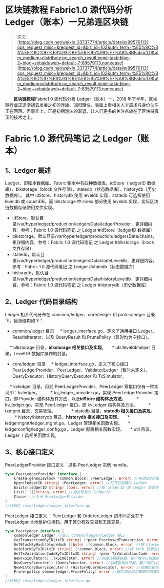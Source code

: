 # 区块链教程 Fabric1.0 源代码分析 Ledger（账本）一兄弟连区块链

> 原文：[https://blog.csdn.net/weixin_33737774/article/details/89579113?ops_request_misc=&request_id=&biz_id=102&utm_term=%E5%8C%BA%E5%9D%97%E9%93%BE%E6%95%99%E7%A8%8BFabric1.0&utm_medium=distribute.pc_search_result.none-task-blog-2~blog~sobaiduweb~default-7-89579113.nonecase](https://blog.csdn.net/weixin_33737774/article/details/89579113?ops_request_misc=&request_id=&biz_id=102&utm_term=%E5%8C%BA%E5%9D%97%E9%93%BE%E6%95%99%E7%A8%8BFabric1.0&utm_medium=distribute.pc_search_result.none-task-blog-2~blog~sobaiduweb~default-7-89579113.nonecase)

　　**区块链教程**Fabric1.0 源代码分析 Ledger（账本）一，2018 年下半年，区块链行业正逐渐褪去发展之初的浮躁、回归理性，表面上看相关人才需求与身价似乎正在回落。但事实上，正是初期泡沫的渐退，让人们更多的关注点放在了区块链真正的技术之上。

# Fabric 1.0 源代码笔记 之 Ledger（账本）

## 1、Ledger 概述

Ledger，即账本数据库。Fabric 账本中有四种数据库，idStore（ledgerID 数据库）、blkstorage（block 文件存储）、statedb（状态数据库）、historydb（历史数据库）。
其中 idStore、historydb 使用 leveldb 实现，statedb 可选择使用 leveldb 或 couchDB。而 blkstorage 中 index 部分使用 leveldb 实现，实际区块链数据存储使用文件实现。

*   idStore，默认目录/var/hyperledger/production/ledgersData/ledgerProvider，更详细内容，参考：Fabric 1.0 源代码笔记 之 Ledger #idStore（ledgerID 数据库）
*   blkstorage，默认目录/var/hyperledger/production/ledgersData/chains，更详细内容，参考：Fabric 1.0 源代码笔记 之 Ledger #blkstorage（block 文件存储）
*   statedb，默认目录/var/hyperledger/production/ledgersData/stateLeveldb，更详细内容，参考：Fabric 1.0 源代码笔记 之 Ledger #statedb（状态数据库）
*   historydb，默认目录/var/hyperledger/production/ledgersData/historyLeveldb，更详细内容，参考：Fabric 1.0 源代码笔记 之 Ledger #historydb（历史数据库）

## 2、Ledger 代码目录结构

Ledger 相关代码分布在 common/ledger、core/ledger 和 protos/ledger 目录下。目录结构如下：

*   common/ledger 目录
        * ledger_interface.go，定义了通用接口 Ledger、ResultsIterator、以及 QueryResult 和 PrunePolicy（暂时均为空接口）。

    * blkstorage 目录，**blkstorage 相关接口及实现**。
    * util/leveldbhelper 目录，LevelDB 数据库操作的封装。

*   core/ledger 目录
        * ledger_interface.go，定义了核心接口 PeerLedgerProvider、PeerLedger、ValidatedLedger（暂时未定义）、QueryExecutor、HistoryQueryExecutor 和 TxSimulator。

    * kvledger 目录，目前 PeerLedgerProvider、PeerLedger 等接口仅有一种实现即：kvledger。
        * kv_ledger_provider.go，实现 PeerLedgerProvider 接口，即 Provider 结构体及其方法，以及**idStore 结构体及方法**。
        * kv_ledger.go，实现 PeerLedger 接口，即 kvLedger 结构体及方法。
        * txmgmt 目录，交易管理。
            * statedb 目录，**statedb 相关接口及实现**。
        * history/historydb 目录，**historydb 相关接口及实现**。
    * ledgermgmt/ledger_mgmt.go，Ledger 管理相关函数实现。
    * ledgerconfig/ledger_config.go，Ledger 配置相关函数实现。
    * util 目录，Ledger 工具相关函数实现。

## 3、核心接口定义

PeerLedgerProvider 接口定义：提供 PeerLedger 实例 handle。

```go
type PeerLedgerProvider interface {
    Create(genesisBlock *common.Block) (PeerLedger, error) //用给定的创世纪块创建 Ledger
    Open(ledgerID string) (PeerLedger, error) //打开已创建的 Ledger
    Exists(ledgerID string) (bool, error) //按 ledgerID 查 Ledger 是否存在
    List() ([]string, error) //列出现有的 ledgerID
    Close() //关闭 PeerLedgerProvider
}
//代码在 core/ledger/ledger_interface.go
```

PeerLedger 接口定义：
PeerLedger 和 OrdererLedger 的不同之处在于 PeerLedger 本地维护位掩码，用于区分有效交易和无效交易。

```go
type PeerLedger interface {
    commonledger.Ledger //嵌入 common/ledger/Ledger 接口
    GetTransactionByID(txID string) (*peer.ProcessedTransaction, error) //按 txID 获取交易
    GetBlockByHash(blockHash []byte) (*common.Block, error) //按 blockHash 获取 Block
    GetBlockByTxID(txID string) (*common.Block, error) //按 txID 获取包含交易的 Block
    GetTxValidationCodeByTxID(txID string) (peer.TxValidationCode, error) //获取交易记录验证的原因代码
    NewTxSimulator() (TxSimulator, error) //创建交易模拟器，客户端可以创建多个"TxSimulator"并行执行
    NewQueryExecutor() (QueryExecutor, error) //创建查询执行器，客户端可以创建多个'QueryExecutor'并行执行
    NewHistoryQueryExecutor() (HistoryQueryExecutor, error) //创建历史记录查询执行器，客户端可以创建多个'HistoryQueryExecutor'并行执行
    Prune(policy commonledger.PrunePolicy) error //裁剪满足给定策略的块或交易
}
//代码在 core/ledger/ledger_interface.go
```